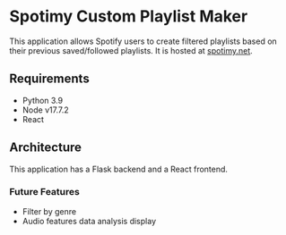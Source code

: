 # Spotimy Custom Playlist Maker

This application allows Spotify users to create filtered playlists based on their previous saved/followed playlists. It is hosted at [spotimy.net](http://spotimy.net/).

## Requirements
* Python 3.9
* Node v17.7.2
* React

## Architecture
This application has a Flask backend and a React frontend. 


### Future Features
* Filter by genre
* Audio features data analysis display
